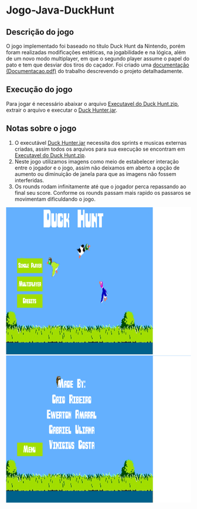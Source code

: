 # Jogo-Java-DuckHunt

## Descrição do jogo
O jogo implementado foi baseado no título Duck Hunt da Nintendo, porém foram realizadas modificações estéticas, na jogabilidade e na lógica, além de um novo modo multiplayer, em que o segundo player assume o papel do pato e tem que desviar dos tiros do caçador. Foi criado uma [documentação (Documentacao.pdf)](https://github.com/EwertonPSA/Jogo-Java-DuckHunt/blob/master/Documenta%C3%A7%C3%A3o.pdf) do trabalho descrevendo o projeto detalhadamente.

## Execução do jogo
Para jogar é necessário abaixar o arquivo [Executavel do Duck Hunt.zip](https://github.com/EwertonPSA/Jogo-Java-DuckHunt/blob/master/Executavel%20do%20Duck%20Hunt.zip), extrair o arquivo e executar o [Duck Hunter.jar](https://github.com/EwertonPSA/Jogo-Java-DuckHunt/blob/master/Duck%20Hunt.jar).

## Notas sobre o jogo
1) O executável [Duck Hunter.jar](https://github.com/EwertonPSA/Jogo-Java-DuckHunt/blob/master/Duck%20Hunt.jar) necessita dos sprints e musicas externas criadas, assim todos os arquivos para sua execução se encontram em [Executavel do Duck Hunt.zip](https://github.com/EwertonPSA/Jogo-Java-DuckHunt/blob/master/Executavel%20do%20Duck%20Hunt.zip).
2) Neste jogo utilizamos imagens como meio de estabelecer interação entre o jogador e o jogo, assim não deixamos em aberto a opção de aumento ou diminuição de janela para que as imagens não fossem interferidas. 
2) Os rounds rodam infinitamente até que o jogador perca repassando ao final seu score. Conforme os rounds passam mais rapido os passaros se movimentam dificuldando o jogo.

<img src="https://raw.githubusercontent.com/EwertonPSA/Jogo-Java-DuckHunt/master/sprites/DuckMenu.jpg" width="1700" height="400" />
<img src="https://raw.githubusercontent.com/EwertonPSA/Jogo-Java-DuckHunt/master/sprites/Credits.jpg" width="1700" height="400" />
